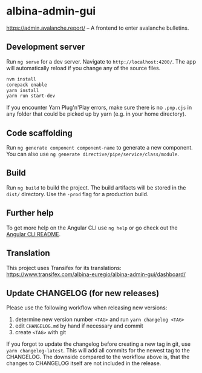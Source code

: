 # albina-admin-gui

https://admin.avalanche.report/ – A frontend to enter avalanche bulletins.

## Development server

Run `ng serve` for a dev server. Navigate to `http://localhost:4200/`. The app will automatically reload if you change any of the source files.

```sh
nvm install
corepack enable
yarn install
yarn run start-dev
```

If you encounter Yarn Plug'n'Play errors, make sure there is no `.pnp.cjs` in any folder that could be picked up by yarn (e.g. in your home directory).

## Code scaffolding

Run `ng generate component component-name` to generate a new component. You can also use `ng generate directive/pipe/service/class/module`.

## Build

Run `ng build` to build the project. The build artifacts will be stored in the `dist/` directory. Use the `-prod` flag for a production build.

## Further help

To get more help on the Angular CLI use `ng help` or go check out the [Angular CLI README](https://github.com/angular/angular-cli/blob/master/README.md).

## Translation

This project uses Transifex for its translations: https://www.transifex.com/albina-euregio/albina-admin-gui/dashboard/

## Update CHANGELOG (for new releases)

Please use the following workflow when releasing new versions:

1. determine new version number `<TAG>` and
   run `yarn changelog <TAG>`
2. edit `CHANGELOG.md` by hand if necessary and commit
3. create `<TAG>` with git

If you forgot to update the changelog before creating a new tag in git, use
`yarn changelog-latest`. This will add all commits for the newest tag to
the CHANGELOG. The downside compared to the workflow above is, that the
changes to CHANGELOG itself are not included in the release.
